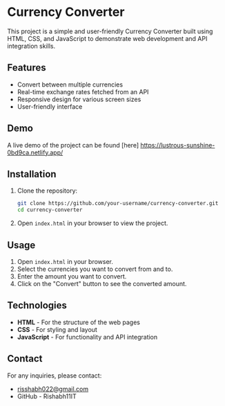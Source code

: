 # Currency Converter

This project is a simple and user-friendly Currency Converter built using HTML, CSS, and JavaScript to demonstrate web development and API integration skills.

## Features

- Convert between multiple currencies
- Real-time exchange rates fetched from an API
- Responsive design for various screen sizes
- User-friendly interface

## Demo

A live demo of the project can be found [here] https://lustrous-sunshine-0bd9ca.netlify.app/

## Installation

1. Clone the repository:
    ```bash
    git clone https://github.com/your-username/currency-converter.git
    cd currency-converter
    ```

2. Open `index.html` in your browser to view the project.

## Usage

1. Open `index.html` in your browser.
2. Select the currencies you want to convert from and to.
3. Enter the amount you want to convert.
4. Click on the "Convert" button to see the converted amount.

## Technologies

- **HTML** - For the structure of the web pages
- **CSS** - For styling and layout
- **JavaScript** - For functionality and API integration

## Contact

For any inquiries, please contact:

- risshabh022@gmail.com
- GitHub - Rishabh11IT
